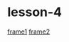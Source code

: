 # lesson-4
[frame1](https://ivanyurkevich.github.io/lesson-4/Lesson%204%20frame/index.html)
[frame2](https://ivanyurkevich.github.io/lesson-4/Lesson%204%20frame2/index.html)
